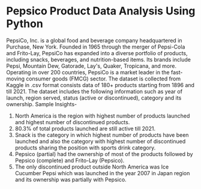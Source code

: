 # Pepsico Product Data Analysis Using Python
PepsiCo, Inc. is a global food and beverage company headquartered in Purchase, New York. Founded in 1965 through the merger of Pepsi-Cola and Frito-Lay, PepsiCo has expanded into a diverse portfolio of products, including snacks, beverages, and nutrition-based items. Its brands include Pepsi, Mountain Dew, Gatorade, Lay's, Quaker, Tropicana, and more. Operating in over 200 countries, PepsiCo is a market leader in the fast-moving consumer goods (FMCG) sector. 
The dataset is collected from Kaggle in .csv format consists data of 180+ products starting from 1896 and till 2021. The dataset includes the following information such as year of launch, region served, status (active or discontinued), category and its ownership.
Sample Insights-
1) North America is the region with highest number of products launched and highest number of discontinued products.
2) 80.3% of total products launched are still active till 2021.
3) Snack is the category in which highest number of products have been launched and also the category with highest number of discontinued products sharing the position with sports drink category.
4) Pepsico (partial) had the ownership of most of the products followed by Pepsico (complete) and Frito-Lay (Pepsico).
5) The only discontinued product outside North America was Ice Cucumber Pepsi which was launched in the year 2007 in Japan region and its ownership was partially with Pepsico.
